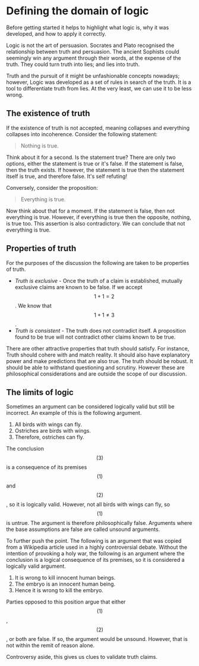 # Defining the domain of logic

Before getting started it helps to highlight what logic is, why it was
developed, and how to apply it correctly.

Logic is not the art of persuasion. Socrates and Plato recognised the
relationship between truth and persuasion. The ancient Sophists could seemingly
win any argument through their words, at the expense of the truth. They could
turn truth into lies; and lies into truth.

Truth and the pursuit of it might be unfashionable concepts nowadays; however,
Logic was developed as a set of rules in search of the truth. It is a tool to
differentiate truth from lies. At the very least, we can use it to be less
wrong.

## The existence of truth

If the existence of truth is not accepted, meaning collapses and everything
collapses into incoherence. Consider the following statement:

> Nothing is true.

Think about it for a second. Is the statement true? There are only two options,
either the statement is true or it's false. If the statement is false, then the
truth exists. If however, the statement is true then the statement itself is
true, and therefore false. It's self refuting!

Conversely, consider the proposition:

> Everything is true.

Now think about that for a moment. If the statement is false, then not
everything is true. However, if everything is true then the opposite, nothing,
is true too. This assertion is also contradictory. We can conclude that not
everything is true.

## Properties of truth

For the purposes of the discussion the following are taken to be properties of
truth.

* *Truth is exclusive* - Once the truth of a claim is established, mutually
  exclusive claims are known to be false. If we accept $$1 + 1 = 2$$. We know
  that $$1 + 1 \neq 3$$.
* *Truth is consistent* - The truth does not contradict itself. A proposition found to be true will not contradict other claims known to be true.

There are other attractive properties that truth should satisfy. For instance,
Truth should cohere with and match reality. It should also have explanatory
power and make predictions that are also true. The truth should be robust. It should be able to withstand questioning and scrutiny. However these are philosophical
considerations and are outside the scope of our discussion.

## The limits of logic

Sometimes an argument can be considered logically valid but still be incorrect. An example of this is the following argument. 

1. All birds with wings can fly.
1. Ostriches are birds with wings.
1. Therefore, ostriches can fly.

The conclusion $$(3)$$ is a consequence of its premises $$(1)$$ and $$(2)$$, so it is logically valid. However, not all birds with wings can fly, so $$(1)$$ is untrue. The argument is therefore philosophically false. Arguments where the base assumptions are false are called unsound arguments.

To further push the point. The following is an argument that was copied from a
Wikipedia article used in a highly controversial debate. Without the intention
of provoking a holy war, the following is an argument where the conclusion is a
logical consequence of its premises, so it is considered a logically valid
argument.

1. It is wrong to kill innocent human beings.
1. The embryo is an innocent human being.
1. Hence it is wrong to kill the embryo.

Parties opposed to this position argue that either $$(1)$$, $$(2)$$, or both are
false. If so, the argument would be unsound. However, that is not within the
remit of reason alone.

Controversy aside, this gives us clues to validate truth claims.